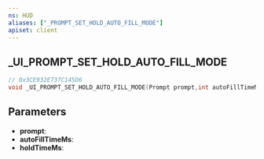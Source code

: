 ```yaml
---
ns: HUD
aliases: ["_PROMPT_SET_HOLD_AUTO_FILL_MODE"]
apiset: client
---
```

## _UI_PROMPT_SET_HOLD_AUTO_FILL_MODE

```c
// 0x3CE932E737C145D6
void _UI_PROMPT_SET_HOLD_AUTO_FILL_MODE(Prompt prompt,int autoFillTimeMs,int holdTimeMs);
```


## Parameters
* **prompt**:
* **autoFillTimeMs**:
* **holdTimeMs**:




